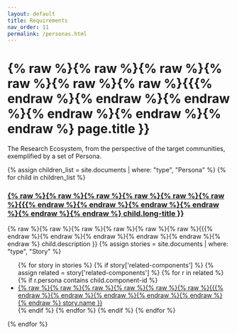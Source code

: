 ```yaml
---
layout: default
title: Requirements
nav_order: 11
permalink: /personas.html
---
```


# {% raw %}{% raw %}{% raw %}{% raw %}{% raw %}{% raw %}{{{% endraw %}{% endraw %}{% endraw %}{% endraw %}{% endraw %}{% endraw %} page.title }}

The Research Ecosystem, from the perspective of the target communities, exemplified by a set of Persona.

{% assign children_list = site.documents | where: "type", "Persona" %}
{% for child in children_list %}
### <a href="{% raw %}{% raw %}{% raw %}{% raw %}{% raw %}{% raw %}{{{% endraw %}{% endraw %}{% endraw %}{% endraw %}{% endraw %}{% endraw %} child.url | absolute_url }}">{% raw %}{% raw %}{% raw %}{% raw %}{% raw %}{% raw %}{{{% endraw %}{% endraw %}{% endraw %}{% endraw %}{% endraw %}{% endraw %} child.long-title }}</a>
{% raw %}{% raw %}{% raw %}{% raw %}{% raw %}{% raw %}{{{% endraw %}{% endraw %}{% endraw %}{% endraw %}{% endraw %}{% endraw %} child.description }}
{% assign stories = site.documents | where: "type", "Story" %}
<ul>
{% for story in stories %}
{% if story['related-components'] %}
{% assign related = story['related-components'] %}
{% for r in related %} 
  {% if r.persona contains child.component-id %}
<li> <a href="{% raw %}{% raw %}{% raw %}{% raw %}{% raw %}{% raw %}{{{% endraw %}{% endraw %}{% endraw %}{% endraw %}{% endraw %}{% endraw %} story.url | absolute_url }}">{% raw %}{% raw %}{% raw %}{% raw %}{% raw %}{% raw %}{{{% endraw %}{% endraw %}{% endraw %}{% endraw %}{% endraw %}{% endraw %} story.name }}</a></li>
  {% endif %}
{% endfor %}
{% endif %}
{% endfor %}
</ul>
{% endfor %}
